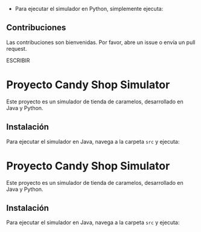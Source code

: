

- Para ejecutar el simulador en Python, simplemente ejecuta:


## Contribuciones

Las contribuciones son bienvenidas. Por favor, abre un issue o envía un pull request.

ESCRIBIR



# Proyecto Candy Shop Simulator

Este proyecto es un simulador de tienda de caramelos, desarrollado en Java y Python.

## Instalación

Para ejecutar el simulador en Java, navega a la carpeta `src` y ejecuta:

# Proyecto Candy Shop Simulator

Este proyecto es un simulador de tienda de caramelos, desarrollado en Java y Python.

## Instalación

Para ejecutar el simulador en Java, navega a la carpeta `src` y ejecuta:


